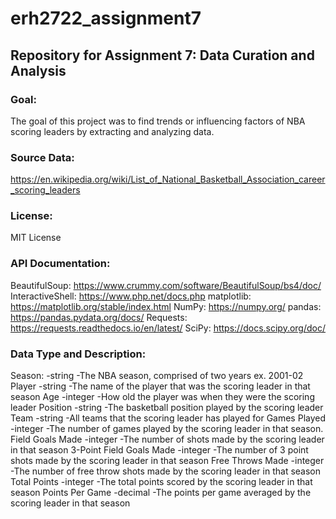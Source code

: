 # erh2722_assignment7
## Repository for Assignment 7: Data Curation and Analysis
### Goal:
The goal of this project was to find trends or influencing factors of NBA scoring leaders by extracting and analyzing data.
### Source Data:
https://en.wikipedia.org/wiki/List_of_National_Basketball_Association_career_scoring_leaders
### License:
MIT License
### API Documentation:
BeautifulSoup: https://www.crummy.com/software/BeautifulSoup/bs4/doc/
InteractiveShell: https://www.php.net/docs.php
matplotlib: https://matplotlib.org/stable/index.html
NumPy: https://numpy.org/ 
pandas: https://pandas.pydata.org/docs/
Requests: https://requests.readthedocs.io/en/latest/
SciPy: https://docs.scipy.org/doc/
### Data Type and Description:
Season:
  -string
  -The NBA season, comprised of two years
   ex. 2001-02
Player
  -string
  -The name of the player that was the scoring leader in that season
Age
  -integer
  -How old the player was when they were the scoring leader
Position
  -string
  -The basketball position played by the scoring leader
Team
  -string
  -All teams that the scoring leader has played for
Games Played
  -integer
  -The number of games played by the scoring leader in that season.
Field Goals Made
  -integer
  -The number of shots made by the scoring leader in that season
3-Point Field Goals Made
  -integer
  -The number of 3 point shots made by the scoring leader in that          season
Free Throws Made
  -integer
  -The number of free throw shots made by the scoring leader in that season
Total Points
  -integer
  -The total points scored by the scoring leader in that season
Points Per Game
  -decimal
  -The points per game averaged by the scoring leader in that season
